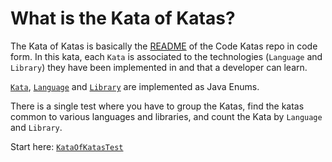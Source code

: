 # **What is the Kata of Katas?**

The Kata of Katas is basically the [README](./../README.md) of the Code Katas repo in code form. In this kata, each `Kata` is associated to the technologies (`Language` and `Library`) they have been implemented in and that a developer can learn.  

[`Kata`](src/main/java/bny/codekatas/kataofkatas/Kata.java), [`Language`](src/main/java/bny/codekatas/kataofkatas/Language.java) and [`Library`](src/main/java/bny/codekatas/kataofkatas/Library.java) are implemented as Java Enums.

There is a single test where you have to group the Katas, find the katas common to various languages and libraries, and count the Kata by `Language` and `Library`.

Start here:
[`KataOfKatasTest`](./src/test/java/bny/codekatas/kataofkatas/KataOfKatasTest.java)
